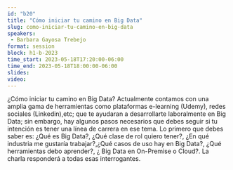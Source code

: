```yaml
---
id: "b20"
title: "Cómo iniciar tu camino en Big Data"
slug: como-iniciar-tu-camino-en-big-data
speakers:
 - Barbara Gayosa Trebejo
format: session
block: h1-b-2023
time_start: 2023-05-18T17:20:00-06:00
time_end: 2023-05-18T18:00:00-06:00
slides: 
video: 
---
```


¿Cómo iniciar tu camino en Big Data?
Actualmente contamos con una amplia gama de herramientas como plataformas e-learning (Udemy), redes sociales (Linkedin),etc; que te ayudaran a desarrollarte laboralmente en Big Data; sin embargo, hay algunos pasos necesarios que debes seguir si tu intención es tener una línea de carrera en ese tema. Lo primero que debes saber es: ¿Qué es Big Data?, ¿Qué clase de rol quiero tener?, ¿En qué industria me gustaría trabajar?,¿Qué casos de uso hay en Big Data?, ¿Qué herramientas debo aprender?, ¿ Big Data en On-Premise o Cloud?. La charla responderá a todas esas interrogantes.
